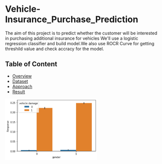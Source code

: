 # Vehicle-Insurance_Purchase_Prediction
The aim of this project  is to predict whether the customer will be interested in purchasing additional insurance for vehicles
We'll use a logistic regression classifier and build model.We also use ROCR Curve for getting  threshild value and check accracy for the model.


## Table of Content
  * [Overview](#Overview)
  * [Dataset](#Dataset)
  * [Approach](#Approach)
  * [Result](#Result)
  




<img src="/vehicle%20damage%20vs%20target%20variable.png" width="300">
